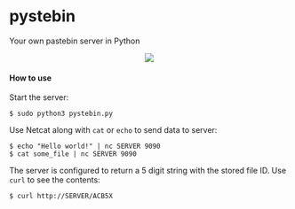 # pystebin
Your own pastebin server in Python

<p align="center"><img src="example.gif"/></p>

#### How to use

Start the server:
```
$ sudo python3 pystebin.py
```

Use Netcat along with ```cat``` or ```echo``` to send data to server:
```
$ echo "Hello world!" | nc SERVER 9090
$ cat some_file | nc SERVER 9090
```

The server is configured to return a 5 digit string with the stored file ID. Use ```curl``` to see the contents:
```
$ curl http://SERVER/ACB5X
```
